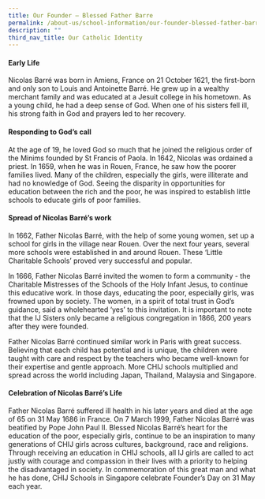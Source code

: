 ```yaml
---
title: Our Founder – Blessed Father Barre
permalink: /about-us/school-information/our-founder-blessed-father-barre/
description: ""
third_nav_title: Our Catholic Identity
---
```




#### Early Life 

Nicolas Barré was born in Amiens, France on 21 October 1621, the first-born and only son to Louis and Antoinette Barré. He grew up in a wealthy merchant family and was educated at a Jesuit college in his hometown. As a young child, he had a deep sense of God. When one of his sisters fell ill, his strong faith in God and prayers led to her recovery. 

#### Responding to God’s call
At the age of 19, he loved God so much that he joined the religious order of the Minims founded by St Francis of Paola. In 1642, Nicolas was ordained a priest. In 1659, when he was in Rouen, France, he saw how the poorer families lived. Many of the children, especially the girls, were illiterate and had no knowledge of God. Seeing the disparity in opportunities for education between the rich and the poor, he was inspired to establish little schools to educate girls of poor families.

#### Spread of Nicolas Barré’s work
In 1662, Father Nicolas Barré, with the help of some young women, set up a school for girls in the village near Rouen. Over the next four years, several more schools were established in and around Rouen. These ‘Little Charitable Schools’ proved very successful and popular. 

In 1666, Father Nicolas Barré invited the women to form a community - the Charitable Mistresses of the Schools of the Holy Infant Jesus, to continue this educative work. In those days, educating the poor, especially girls, was frowned upon by society. The women, in a spirit of total trust in God’s guidance, said a wholehearted ‘yes’ to this invitation. It is important to note that the IJ Sisters only became a religious congregation in 1866, 200 years after they were founded.

Father Nicolas Barré continued similar work in Paris with great success. Believing that each child has potential and is unique, the children were taught with care and respect by the teachers who became well-known for their expertise and gentle approach. More CHIJ schools multiplied and spread across the world including Japan, Thailand, Malaysia and Singapore.

#### Celebration of Nicolas Barré’s Life
Father Nicolas Barré suffered ill health in his later years and died at the age of 65 on 31 May 1686 in France. On 7 March 1999, Father Nicolas Barré was beatified by Pope John Paul II. Blessed Nicolas Barré’s heart for the education of the poor, especially girls, continue to be an inspiration to many generations of CHIJ girls across cultures, background, race and religions. Through receiving an education in CHIJ schools, all IJ girls are called to act justly with courage and compassion in their lives with a priority to helping the disadvantaged in society. 
In commemoration of this great man and what he has done, CHIJ Schools in Singapore celebrate Founder’s Day on 31 May each year.